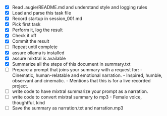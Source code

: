 - [x] Read .augie/README.md and understand style and logging rules
- [x] Load and parse this task file
- [x] Record startup in session_001.md
- [x] Pick first task
- [x] Perform it, log the result
- [x] Check it off
- [x] Commit the result
- [ ] Repeat until complete
- [x] assure ollama is installed
- [x] assure mixtral is available
- [x] Summarize all the steps of this document in summary.txt
- [ ] Prepare a prompt that joins your summary with a request for:
      - Cinematic, human-relatable and emotional narration.
      - Inspired, humble, observant and cinematic.
      - Mentions that this is for a live recorded project.
- [ ] write code to have mixtral summarize your prompt as a narration.
- [ ] write code to convert mixtral summary to mp3
      - Female voice, thoughtful, kind
- [ ] Save the summary as narration.txt and narration.mp3
